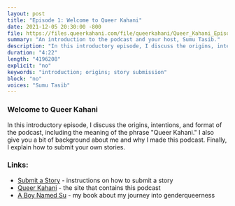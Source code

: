 ```yaml
---
layout: post
title: "Episode 1: Welcome to Queer Kahani"
date: 2021-12-05 20:30:00 -800
file: https://files.queerkahani.com/file/queerkahani/Queer_Kahani_Episode_001.mp3
summary: "An introduction to the podcast and your host, Sumu Tasib."
description: "In this introductory episode, I discuss the origins, intentions, and format of the podcast, including the meaning of the phrase \"Queer Kahani.\" I also give you a bit of background about me and why I made this podcast.Finally, I explain how to submit your own stories."
duration: "4:22" 
length: "4196208"
explicit: "no" 
keywords: "introduction; origins; story submission"
block: "no" 
voices: "Sumu Tasib"
---
```


### Welcome to Queer Kahani

In this introductory episode, I discuss the origins, intentions, and format of the podcast, including the meaning of the phrase "Queer Kahani." I also give you a bit of background about me and why I made this podcast. Finally, I explain how to submit your own stories.

### Links: 

- [Submit a Story](https://queerkahani.com/podcast/submitastory.html) - instructions on how to submit a story
- [Queer Kahani](https://queerkahani.com) - the site that contains this podcast
- [A Boy Named Su](https://queerkahani.com/aboynamedsu.html) - my book about my journey into genderqueerness

